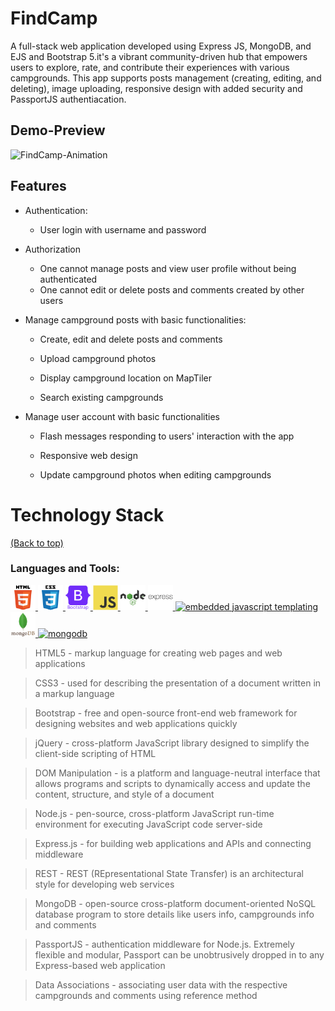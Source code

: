 # FindCamp
A full-stack web application developed using Express JS, MongoDB, and EJS and Bootstrap 5.it's a vibrant community-driven hub that empowers users to explore, rate, and contribute their experiences with various campgrounds. This app supports posts management (creating, editing, and deleting), image uploading, responsive design with added security and PassportJS authentiacation. 

## Demo-Preview
![FindCamp-Animation](views/demo.gif)

## Features

* Authentication:
  - User login with username and password

* Authorization
  - One cannot manage posts and view user profile without being authenticated
  - One cannot edit or delete posts and comments created by other users

* Manage campground posts with basic functionalities:

  - Create, edit and delete posts and comments

  - Upload campground photos

  - Display campground location on MapTiler

  - Search existing campgrounds

* Manage user account with basic functionalities

  - Flash messages responding to users' interaction with the app

  - Responsive web design

  - Update campground photos when editing campgrounds

# Technology Stack
[(Back to top)](#table-of-contents)
<h3 align="left">Languages and Tools:</h3>
<p align="left">
    <a href="https://www.w3.org/html/" target="_blank"> <img src="https://raw.githubusercontent.com/devicons/devicon/master/icons/html5/html5-original-wordmark.svg" alt="html5" width="40" height="40"/> </a>
    <a href="https://www.w3schools.com/css/" target="_blank"> <img src="https://raw.githubusercontent.com/devicons/devicon/master/icons/css3/css3-original-wordmark.svg" alt="css3" width="40" height="40"/> </a>
    <a href="https://getbootstrap.com/" target="_blank"> <img src="https://raw.githubusercontent.com/devicons/devicon/master/icons/bootstrap/bootstrap-plain-wordmark.svg" alt="bootstrap" width="40" height="40"/> </a>
    <a href="https://developer.mozilla.org/en-US/docs/Web/JavaScript" target="_blank"> <img src="https://raw.githubusercontent.com/devicons/devicon/master/icons/javascript/javascript-original.svg" alt="javascript" width="40" height="40"/> </a>
      <a href="https://nodejs.org" target="_blank"> <img src="https://raw.githubusercontent.com/devicons/devicon/master/icons/nodejs/nodejs-original-wordmark.svg" alt="nodejs" width="40" height="40"/> </a>
    <a href="https://expressjs.com" target="_blank"> <img src="https://raw.githubusercontent.com/devicons/devicon/master/icons/express/express-original-wordmark.svg" alt="express" width="40" height="40"/> </a>
    <a href="https://ejs.co/" target="_blank"> <img src="./demo/images/ejs.svg" alt="embedded javascript templating" width="40" height="40"/> </a>
    <a href="https://www.mongodb.com/" target="_blank"> <img src="https://raw.githubusercontent.com/devicons/devicon/master/icons/mongodb/mongodb-original-wordmark.svg" alt="mongodb" width="40" height="40"/> </a>
    <a href="https://mongoosejs.com//" target="_blank"> <img src="./demo/images/mongoose.jpg" alt="mongodb" width="40" height="40"/> </a>
    </p>

>HTML5 - markup language for creating web pages and web applications

>CSS3 - used for describing the presentation of a document written in a markup language

>Bootstrap - free and open-source front-end web framework for designing websites and web applications quickly

>jQuery - cross-platform JavaScript library designed to simplify the client-side scripting of HTML

>DOM Manipulation - is a platform and language-neutral interface that allows programs and scripts to dynamically access and update the content, structure, and style of a document

>Node.js - pen-source, cross-platform JavaScript run-time environment for executing JavaScript code server-side

>Express.js - for building web applications and APIs and connecting middleware

>REST - REST (REpresentational State Transfer) is an architectural style for developing web services

>MongoDB - open-source cross-platform document-oriented NoSQL database program to store details like users info, campgrounds info and comments

>PassportJS - authentication middleware for Node.js. Extremely flexible and modular, Passport can be unobtrusively dropped in to any Express-based web application

>Data Associations - associating user data with the respective campgrounds and comments using reference method
